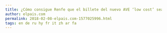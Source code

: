 ```yaml
---
title: ¿Cómo consigue Renfe que el billete del nuevo AVE ‘low cost’ sea más baratos?
author: elpais.com
permalink: 2018-02-08-elpais.com-1577025996.html
tags: en de ru hy fr it zh ar fa
---
```


